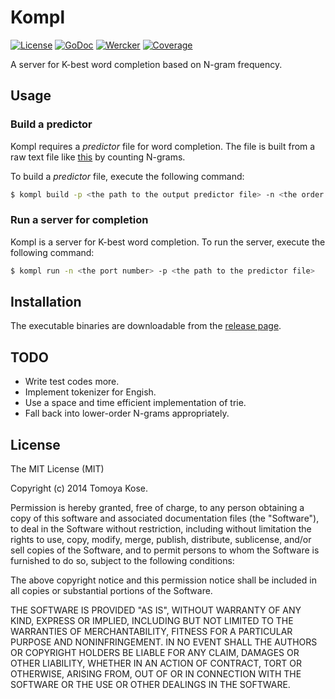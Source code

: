 # Kompl

[![License](https://img.shields.io/badge/license-MIT-yellowgreen.svg?style=flat-square)][license]
[![GoDoc](https://img.shields.io/badge/godoc-reference-blue.svg?style=flat-square)][godoc]
[![Wercker](http://img.shields.io/wercker/ci/54e76fead9b14636630d99c6.svg?style=flat-square)][wercker]
[![Coverage](https://img.shields.io/coveralls/mitsuse/kompl.svg?style=flat-square)][coverage]

[license]: http://opensource.org/licenses/MIT
[godoc]: http://godoc.org/github.com/mitsuse/kompl
[wercker]: https://app.wercker.com/project/bykey/1651e84f4992dc9cde16eb1433f9e648
[coverage]: https://coveralls.io/r/mitsuse/kompl

A server for K-best word completion based on N-gram frequency.

## Usage

### Build a predictor

Kompl requires a *predictor* file for word completion.
The file is built from a raw text file like [this](test/wiki.txt) by counting N-grams.

To build a *predictor* file, execute the following command:

```bash
$ kompl build -p <the path to the output predictor file> -n <the order of N-gram> -c <the path to a raw text file>
```

### Run a server for completion

Kompl is a server for K-best word completion.
To run the server, execute the following command:

```bash
$ kompl run -n <the port number> -p <the path to the predictor file>
```

## Installation

The executable binaries are downloadable from the [release page][release page].

[release page]: https://github.com/mitsuse/kompl/releases

## TODO

- Write test codes more.
- Implement tokenizer for Engish.
- Use a space and time efficient implementation of trie.
- Fall back into lower-order N-grams appropriately.

## License

The MIT License (MIT)

Copyright (c) 2014 Tomoya Kose.

Permission is hereby granted, free of charge, to any person obtaining a copy
of this software and associated documentation files (the "Software"), to deal
in the Software without restriction, including without limitation the rights
to use, copy, modify, merge, publish, distribute, sublicense, and/or sell
copies of the Software, and to permit persons to whom the Software is
furnished to do so, subject to the following conditions:

The above copyright notice and this permission notice shall be included in
all copies or substantial portions of the Software.

THE SOFTWARE IS PROVIDED "AS IS", WITHOUT WARRANTY OF ANY KIND, EXPRESS OR
IMPLIED, INCLUDING BUT NOT LIMITED TO THE WARRANTIES OF MERCHANTABILITY,
FITNESS FOR A PARTICULAR PURPOSE AND NONINFRINGEMENT. IN NO EVENT SHALL THE
AUTHORS OR COPYRIGHT HOLDERS BE LIABLE FOR ANY CLAIM, DAMAGES OR OTHER
LIABILITY, WHETHER IN AN ACTION OF CONTRACT, TORT OR OTHERWISE, ARISING FROM,
OUT OF OR IN CONNECTION WITH THE SOFTWARE OR THE USE OR OTHER DEALINGS IN
THE SOFTWARE.
